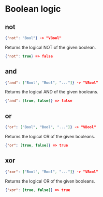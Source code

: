 # Boolean logic

## not

```json
{"not": "Bool"} -> "VBool"
```

Returns the logical NOT of the given boolean.

```json
{"not": true} => false
```

## and

```json
{"and": ["Bool", "Bool", "..."]} -> "VBool"
```

Returns the logical AND of the given booleans.

```json
{"and": [true, false]} => false
```

## or

```json
{"or": ["Bool", "Bool", "..."]} -> "VBool"
```

Returns the logical OR of the given booleans.

```json
{"or": [true, false]} => true
```

## xor

```json
{"xor": ["Bool", "Bool", "..."]} -> "VBool"
```

Returns the logical OR of the given booleans.

```json
{"xor": [true, false]} => true
```

